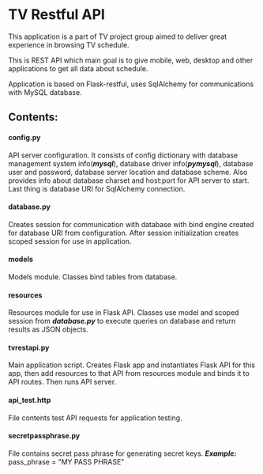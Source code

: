 # TV Restful API #
This application is a part of TV project group aimed to 
deliver great experience in browsing TV schedule.

This is REST API which main goal is to give mobile, web, 
desktop and other applications to get all data about schedule.

Application is based on Flask-restful, uses SqlAlchemy for 
communications with MySQL database. 

## Contents: ##
#### config.py ####
API server configuration. It consists of config 
dictionary with database management system info(***mysql***),
database driver info(***pymysql***), database user and 
password, database server location and database scheme. Also
provides info about database charset and host:port for API
server to start.
Last thing is database URI for SqlAlchemy connection.


#### database.py ####
Creates session for communication with database with bind
engine created for database URI from configuration.
After session initialization creates scoped session for use
in application.

#### models ####
Models module.
Classes bind tables from database.

#### resources ####
Resources module for use in Flask API.
Classes use model and scoped session from ***database.py***
to execute queries on database and return results as JSON 
objects.

#### tvrestapi.py ####
Main application script.
Creates Flask app and instantiates Flask API for this app,
then add resources to that API from resources module and
binds it to API routes. 
Then runs API server.

#### api_test.http ####
File contents test API requests for application testing.

#### secretpassphrase.py ####
File contains secret pass phrase for generating secret keys.
***Example:***
pass_phrase = "MY PASS PHRASE"